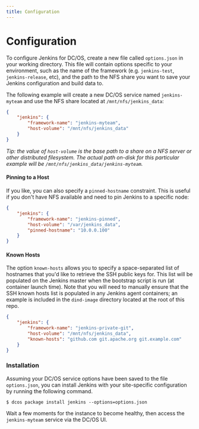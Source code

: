 ```yaml
---
title: Configuration
---
```


# Configuration

To configure Jenkins for DC/OS, create a new file called `options.json` in your
working directory. This file will contain options specific to your environment,
such as the name of the framework (e.g.  `jenkins-test`, `jenkins-release`,
etc), and the path to the NFS share you want to save your Jenkins configuration
and build data to.

The following example will create a new DC/OS service named `jenkins-myteam` and
use the NFS share located at `/mnt/nfs/jenkins_data`:

```json
{
    "jenkins": {
        "framework-name": "jenkins-myteam",
        "host-volume": "/mnt/nfs/jenkins_data"
    }
}
```

*Tip: the value of `host-volume` is the base path to a share on a NFS server
or other distributed filesystem. The actual path on-disk for this particular
example will be `/mnt/nfs/jenkins_data/jenkins-myteam`.*

#### Pinning to a Host

If you like, you can also specify a `pinned-hostname` constraint. This is
useful if you don't have NFS available and need to pin Jenkins to a specific
node:

```json
{
    "jenkins": {
        "framework-name": "jenkins-pinned",
        "host-volume": "/var/jenkins_data",
        "pinned-hostname": "10.0.0.100"
    }
}
```

#### Known Hosts

The option `known-hosts` allows you to specify a space-separated list of
hostnames that you'd like to retrieve the SSH public keys for. This list will
be populated on the Jenkins master when the bootstrap script is run (at
container launch time). Note that you will need to manually ensure that the
SSH known hosts list is populated in any Jenkins agent containers; an example
is included in the `dind-image` directory located at the root of this repo.

```json
{
    "jenkins": {
        "framework-name": "jenkins-private-git",
        "host-volume": "/mnt/nfs/jenkins_data",
        "known-hosts": "github.com git.apache.org git.example.com"
    }
}
```

### Installation

Assuming your DC/OS service options have been saved to the file `options.json`,
you can install Jenkins with your site-specific configuration by running
the following command.

```
$ dcos package install jenkins --options=options.json
```

Wait a few moments for the instance to become healthy, then access the
`jenkins-myteam` service via the DC/OS UI.

[dcos-cli-home]: https://github.com/dcos/dcos-cli

